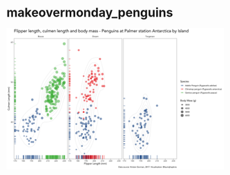 # makeovermonday_penguins

<img src = "https://github.com/lhopkins78/makeovermonday_penguins/blob/master/penguins_scatter.png?raw=true">
